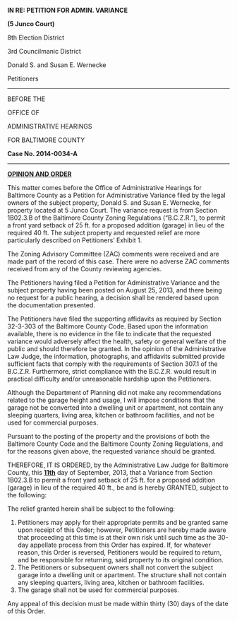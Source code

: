 **IN RE: PETITION FOR ADMIN. VARIANCE****(5 Junco Court)**8th Election District
 3rd Councilmanic District 
Donald S. and Susan E. Wernecke
 Petitioners
--- BEFORE THE
OFFICE OF
ADMINISTRATIVE HEARINGSFOR BALTIMORE COUNTY
**Case No. 2014-0034-A** --- **<u>OPINION AND ORDER</u>** This matter comes before the Office of Administrative Hearings for Baltimore County as a Petition for Administrative Variance filed by the legal owners of the subject property, Donald S. and Susan E. Wernecke, for property located at 5 Junco Court. The variance request is from Section 1B02.3.B of the Baltimore County Zoning Regulations (“B.C.Z.R.”), to permit a front yard setback of 25 ft. for a proposed addition (garage) in lieu of the required 40 ft. The subject property and requested relief are more particularly described on Petitioners’ Exhibit 1. The Zoning Advisory Committee (ZAC) comments were received and are made part of the record of this case. There were no adverse ZAC comments received from any of the County reviewing agencies. The Petitioners having filed a Petition for Administrative Variance and the subject property having been posted on August 25, 2013, and there being no request for a public hearing, a decision shall be rendered based upon the documentation presented. The Petitioners have filed the supporting affidavits as required by Section 32-3-303 of the Baltimore County Code. Based upon the information available, there is no evidence in the file to indicate that the requested variance would adversely affect the health, safety or general welfare of the public and should therefore be granted. In the opinion of the Administrative Law Judge, the information, photographs, and affidavits submitted provide sufficient facts that comply with the requirements of Section 307.1 of the B.C.Z.R. Furthermore, strict compliance with the B.C.Z.R. would result in practical difficulty and/or unreasonable hardship upon the Petitioners. 
Although the Department of Planning did not make any recommendations related to the garage height and usage, I will impose conditions that the garage not be converted into a dwelling unit or apartment, not contain any sleeping quarters, living area, kitchen or bathroom facilities, and not be used for commercial purposes. Pursuant to the posting of the property and the provisions of both the Baltimore County Code and the Baltimore County Zoning Regulations, and for the reasons given above, the requested variance should be granted. THEREFORE, IT IS ORDERED, by the Administrative Law Judge for Baltimore County, this **<u>11th</u>** day of September, 2013, that a Variance from Section 1B02.3.B to permit a front yard setback of 25 ft. for a proposed addition (garage) in lieu of the required 40 ft., be and is hereby GRANTED, subject to the following: The relief granted herein shall be subject to the following: 1. Petitioners may apply for their appropriate permits and be granted same upon receipt of this Order; however, Petitioners are hereby made aware that proceeding at this time is at their own risk until such time as the 30-day appellate process from this Order has expired. If, for whatever reason, this Order is reversed, Petitioners would be required to return, and be responsible for returning, said property to its original condition. 2. The Petitioners or subsequent owners shall not convert the subject garage into a dwelling unit or apartment. The structure shall not contain any sleeping quarters, living area, kitchen or bathroom facilities. 3. The garage shall not be used for commercial purposes. Any appeal of this decision must be made within thirty (30) days of the date of this Order.